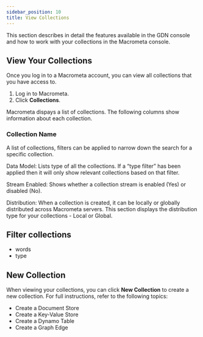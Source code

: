 ```yaml
---
sidebar_position: 10
title: View Collections
---
```


This section describes in detail the features available in the GDN console and how to work with your collections in the Macrometa console.

## View Your Collections

Once you log in to a Macrometa account, you can view all collections that you have access to.

1. Log in to Macrometa.
1. Click **Collections**.

Macrometa dispays a list of collections. The following columns show information about each collection.

### Collection Name

A list of collections, filters can be applied to narrow down the search for a specific collection.

Data Model: 
Lists type of all the collections. If a “type filter” has been applied then it will only show relevant collections based on that filter.

Stream Enabled:
Shows whether a collection stream is enabled (Yes) or disabled (No).

Distribution:
When a collection is created, it can be locally or globally distributed across Macrometa servers. This section displays the distribution type for your collections - Local or Global.


## Filter collections
- words
- type


## New Collection

When viewing your collections, you can click **New Collection** to create a new collection. For full instructions, refer to the following topics:

- Create a Document Store
- Create a Key-Value Store
- Create a Dynamo Table
- Create a Graph Edge